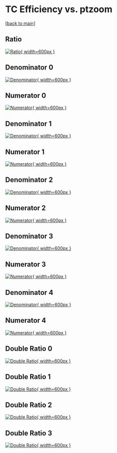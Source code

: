 # TC Efficiency vs. ptzoom

[[back to main](./)]



## Ratio

[![Ratio](../mtv/var/TC_xtr_0_0_eff_ptzoom.png){ width=600px }](../mtv/var/TC_xtr_0_0_eff_ptzoom.pdf)

## Denominator 0

[![Denominator](../mtv/den/TC_xtr_0_0_eff_ptzoom_den0.png){ width=600px }](../mtv/den/TC_xtr_0_0_eff_ptzoom_den0.pdf)

## Numerator 0

[![Numerator](../mtv/num/TC_xtr_0_0_eff_ptzoom_num0.png){ width=600px }](../mtv/num/TC_xtr_0_0_eff_ptzoom_num0.pdf)

## Denominator 1

[![Denominator](../mtv/den/TC_xtr_0_0_eff_ptzoom_den1.png){ width=600px }](../mtv/den/TC_xtr_0_0_eff_ptzoom_den1.pdf)

## Numerator 1

[![Numerator](../mtv/num/TC_xtr_0_0_eff_ptzoom_num1.png){ width=600px }](../mtv/num/TC_xtr_0_0_eff_ptzoom_num1.pdf)

## Denominator 2

[![Denominator](../mtv/den/TC_xtr_0_0_eff_ptzoom_den2.png){ width=600px }](../mtv/den/TC_xtr_0_0_eff_ptzoom_den2.pdf)

## Numerator 2

[![Numerator](../mtv/num/TC_xtr_0_0_eff_ptzoom_num2.png){ width=600px }](../mtv/num/TC_xtr_0_0_eff_ptzoom_num2.pdf)

## Denominator 3

[![Denominator](../mtv/den/TC_xtr_0_0_eff_ptzoom_den3.png){ width=600px }](../mtv/den/TC_xtr_0_0_eff_ptzoom_den3.pdf)

## Numerator 3

[![Numerator](../mtv/num/TC_xtr_0_0_eff_ptzoom_num3.png){ width=600px }](../mtv/num/TC_xtr_0_0_eff_ptzoom_num3.pdf)

## Denominator 4

[![Denominator](../mtv/den/TC_xtr_0_0_eff_ptzoom_den4.png){ width=600px }](../mtv/den/TC_xtr_0_0_eff_ptzoom_den4.pdf)

## Numerator 4

[![Numerator](../mtv/num/TC_xtr_0_0_eff_ptzoom_num4.png){ width=600px }](../mtv/num/TC_xtr_0_0_eff_ptzoom_num4.pdf)

## Double Ratio 0

[![Double Ratio](../mtv/ratio/TC_xtr_0_0_eff_ptzoom_ratio0.png){ width=600px }](../mtv/ratio/TC_xtr_0_0_eff_ptzoom_ratio0.pdf)

## Double Ratio 1

[![Double Ratio](../mtv/ratio/TC_xtr_0_0_eff_ptzoom_ratio1.png){ width=600px }](../mtv/ratio/TC_xtr_0_0_eff_ptzoom_ratio1.pdf)

## Double Ratio 2

[![Double Ratio](../mtv/ratio/TC_xtr_0_0_eff_ptzoom_ratio2.png){ width=600px }](../mtv/ratio/TC_xtr_0_0_eff_ptzoom_ratio2.pdf)

## Double Ratio 3

[![Double Ratio](../mtv/ratio/TC_xtr_0_0_eff_ptzoom_ratio3.png){ width=600px }](../mtv/ratio/TC_xtr_0_0_eff_ptzoom_ratio3.pdf)

